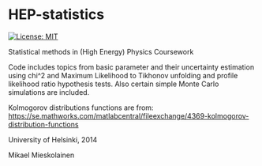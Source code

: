 # HEP-statistics

[![License: MIT](https://img.shields.io/badge/License-MIT-yellow.svg)](https://opensource.org/licenses/MIT)


Statistical methods in (High Energy) Physics Coursework


Code includes topics from basic parameter and their uncertainty estimation using chi^2 and Maximum Likelihood to Tikhonov unfolding and profile likelihood ratio hypothesis tests. Also certain simple Monte Carlo simulations are included.


Kolmogorov distributions functions are from: https://se.mathworks.com/matlabcentral/fileexchange/4369-kolmogorov-distribution-functions



University of Helsinki, 2014

Mikael Mieskolainen
